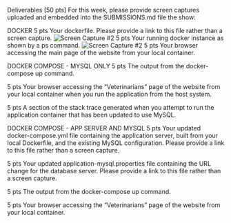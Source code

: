 Deliverables [50 pts]
For this week, please provide screen captures uploaded and embedded into the SUBMISSIONS.md
file the show:

DOCKER
5 pts Your dockerfile. Please provide a link to this file rather than a screen capture.
![Screen Capture #2](images/Ant_2.png)
5 pts Your running docker instance as shown by a ps command.
![Screen Capture #2](images/Ant_2.png)
5 pts Your browser accessing the main page of the website from your local container.

DOCKER COMPOSE - MYSQL ONLY
5 pts The output from the docker-compose up command.

5 pts Your browser accessing the “Veterinarians” page of the website from your local container when you run the application from the host system.

5 pts A section of the stack trace generated when you attempt to run the application
container that has been updated to use MySQL.

DOCKER COMPOSE - APP SERVER AND MYSQL
5 pts Your updated docker-compose.yml file containing the application server, built from
your local Dockerfile, and the existing MySQL configuration. Please provide a link
to this file rather than a screen capture.

5 pts Your updated application-mysql.properties file containing the URL change for
the database server. Please provide a link to this file rather than a screen capture.

5 pts The output from the docker-compose up command.

5 pts Your browser accessing the “Veterinarians” page of the website from your local container.
